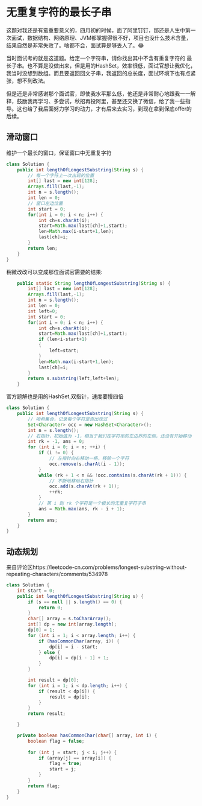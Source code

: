 # 无重复字符的最长子串

这题对我还是有蛮重要意义的，四月初的时候，面了阿里钉钉，那还是人生中第一次面试，数据结构、网络原理、JVM都掌握得很不好，项目也没什么技术含量，结果自然是非常失败了。啥都不会，面试算是够丢人了。😂
    
当时面试考的就是这道题。给定一个字符串，请你找出其中不含有重复字符的 最长子串。也不算是没做出来，但是用的HashSet，效率很低，面试官想让我优化，我当时没想到数组。而且要返回回文子串，我返回的总长度，面试环境下也有点紧张，想不到改法。

但是还是非常感谢那个面试官，即使我水平那么低，他还是非常耐心地跟我一一解释，鼓励我再学习、多尝试，秋招再投阿里，甚至还交换了微信，给了我一些指导。这也给了我后面努力学习的动力，才有后来去实习，到现在拿到保底offer的后续。


## 滑动窗口
维护一个最长的窗口，保证窗口中无重复字符
```java
class Solution {
    public int lengthOfLongestSubstring(String s) {
        // 每一个字符上一次出现的位置
        int[] last = new int[128];
        Arrays.fill(last,-1);
        int n = s.length();
        int len = 0;
        // 窗口左边位置
        int start = 0;
        for(int i = 0; i < n; i++) {
            int ch=s.charAt(i);
            start=Math.max(last[ch]+1,start);
            len=Math.max(i-start+1,len);
            last[ch]=i;
        }
        return len;
    }
}
```
稍微改改可以变成那位面试官需要的结果:
```java
    public static String lengthOfLongestSubstring(String s) {
        int[] last = new int[128];
        Arrays.fill(last,-1);
        int n = s.length();
        int len = 0;
        int left=0;
        int start = 0;
        for(int i = 0; i < n; i++) {
            int ch=s.charAt(i);
            start=Math.max(last[ch]+1,start);
            if (len<i-start+1)
            {
                left=start;
            }
            len=Math.max(i-start+1,len);
            last[ch]=i;
        }
        return s.substring(left,left+len);
    }
```
官方题解也是用的HashSet,双指针，速度要慢四倍
```java
class Solution {
    public int lengthOfLongestSubstring(String s) {
        // 哈希集合，记录每个字符是否出现过
        Set<Character> occ = new HashSet<Character>();
        int n = s.length();
        // 右指针，初始值为 -1，相当于我们在字符串的左边界的左侧，还没有开始移动
        int rk = -1, ans = 0;
        for (int i = 0; i < n; ++i) {
            if (i != 0) {
                // 左指针向右移动一格，移除一个字符
                occ.remove(s.charAt(i - 1));
            }
            while (rk + 1 < n && !occ.contains(s.charAt(rk + 1))) {
                // 不断地移动右指针
                occ.add(s.charAt(rk + 1));
                ++rk;
            }
            // 第 i 到 rk 个字符是一个极长的无重复字符子串
            ans = Math.max(ans, rk - i + 1);
        }
        return ans;
    }
}
```
## 动态规划
来自评论区https://leetcode-cn.com/problems/longest-substring-without-repeating-characters/comments/534978
```java
class Solution {
  	int start = 0;
	public int lengthOfLongestSubstring(String s) {
		if (s == null || s.length() == 0) {
			return 0;
		}
		char[] array = s.toCharArray();
		int[] dp = new int[array.length];
		dp[0] = 1;
		for (int i = 1; i < array.length; i++) {
			if (hasCommonChar(array, i)) {
				dp[i] = i - start;
			} else {
				dp[i] = dp[i - 1] + 1;
			}
		}

		int result = dp[0];
		for (int i = 1; i < dp.length; i++) {
			if (result < dp[i]) {
				result = dp[i];
			}
		}
		return result;

	}

	private boolean hasCommonChar(char[] array, int i) {
		boolean flag = false;
	
		for (int j = start; j < i; j++) {
			if (array[j] == array[i]) {
				flag = true;
				start = j;
			}
		}
		return flag;
	}
}
```
